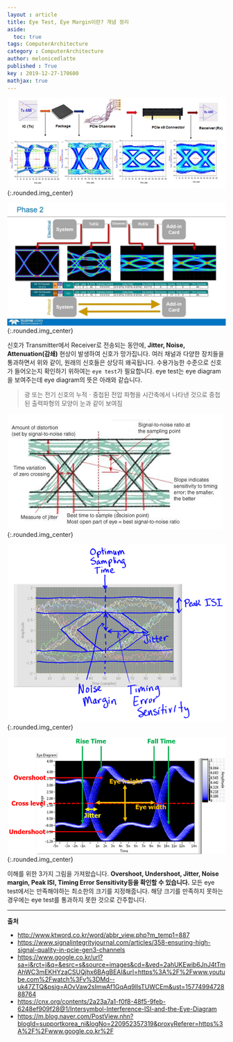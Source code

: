 ```yaml
---
layout : article
title: Eye Test, Eye Margin이란? 개념 정리
aside:
  toc: true
tags: ComputerArchitecture
category : ComputerArchitecture
author: melonicedlatte
published : True
key : 2019-12-27-170600
mathjax: true
---
```


![image](/assets/images/201912/1D1CCC2E-C716-47D2-AB2A-F26B9DE2BFE4.jpeg){:.rounded.img_center}

![image](/assets/images/201912/3075826C-5319-44DC-889C-856C3DC84C56.jpeg){:.rounded.img_center}

신호가 Transmitter에서 Receiver로 전송되는 동안에, **Jitter, Noise, Attenuation(감쇄)** 현상이 발생하여 신호가 망가집니다. 여러 채널과 다양한 장치들을 통과하면서 위와 같이, 원래의 신호들은 상당히 왜곡됩니다. 수용가능한 수준으로 신호가 들어오는지 확인하기 위하여는 `eye test`가 필요합니다. eye test는 eye diagram을 보여주는데 eye diagram의 뜻은 아래와 같습니다.

> 광 또는 전기  신호의 누적ㆍ중첩된  전압 파형을 시간축에서 나타낸 것으로 중첩된 출력파형의 모양이 눈과 같이 보여짐

![image](/assets/images/201912/29A5F07E-F364-479E-9726-595411307DD0.jpeg){:.rounded.img_center}

![image](/assets/images/201912/B8304F0A-3917-44F5-9A57-8DDF257FC7B2.png){:.rounded.img_center}

![image](/assets/images/201912/63FA9717-9F6A-4B13-BDD6-08AD3AA10D7C.png){:.rounded.img_center}

이해를 위한 3가지 그림을 가져왔습니다. **Overshoot, Undershoot, Jitter, Noise margin, Peak ISI, Timing Error Sensitivity등을 확인할 수 있습니다.** 모든 eye test에서는 만족해야하는 최소한의 크기를 지정해줍니다. 해당 크기를 만족하지 못하는 경우에는 eye test를 통과하지 못한 것으로 간주합니다. 

---
**출처**
- http://www.ktword.co.kr/word/abbr_view.php?m_temp1=887
- https://www.signalintegrityjournal.com/articles/358-ensuring-high-signal-quality-in-pcie-gen3-channels
- https://www.google.co.kr/url?sa=i&rct=j&q=&esrc=s&source=images&cd=&ved=2ahUKEwib6JnJ4tTmAhWC3mEKHYzaCSUQjhx6BAgBEAI&url=https%3A%2F%2Fwww.youtube.com%2Fwatch%3Fv%3DMd--uk47ZTQ&psig=AOvVaw2sImwAf1GqAq9IlsTUWCEm&ust=1577499472888764
- https://cnx.org/contents/2a23a7a1-f0f8-48f5-9feb-6248ef909f28@1/Intersymbol-Interference-ISI-and-the-Eye-Diagram
- https://m.blog.naver.com/PostView.nhn?blogId=supportkorea_ni&logNo=220952357319&proxyReferer=https%3A%2F%2Fwww.google.co.kr%2F
